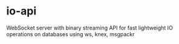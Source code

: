 # io-api
WebSocket server with binary streaming API for fast lightweight IO operations on databases using ws, knex, msgpackr
